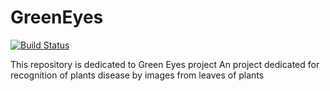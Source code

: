 # GreenEyes
[![Build Status](https://travis-ci.org/CapivaraProjects/GreenEyes.svg?branch=master)](https://travis-ci.org/CapivaraProjects/GreenEyes)

This repository is dedicated to Green Eyes project
An project dedicated for recognition of plants disease by images from leaves of plants
